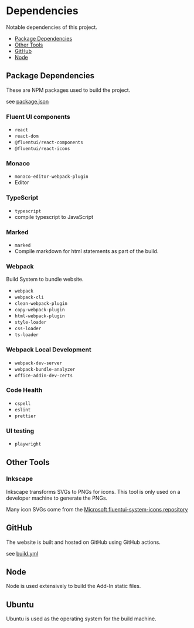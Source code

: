 # Dependencies

Notable dependencies of this project.

- [Package Dependencies](#package-dependencies)
- [Other Tools](#other-tools)
- [GitHub](#github)
- [Node](#node)

## Package Dependencies

These are NPM packages used to build the project.

see [package.json](../package.json)

### Fluent UI components

- `react`
- `react-dom`
- `@fluentui/react-components`
- `@fluentui/react-icons`

### Monaco

- `monaco-editor-webpack-plugin`
- Editor

### TypeScript

- `typescript`
- compile typescript to JavaScript

### Marked

- `marked`
- Compile markdown for html statements as part of the build.

### Webpack

Build System to bundle website.

- `webpack`
- `webpack-cli`
- `clean-webpack-plugin`
- `copy-webpack-plugin`
- `html-webpack-plugin`
- `style-loader`
- `css-loader`
- `ts-loader`

### Webpack Local Development

- `webpack-dev-server`
- `webpack-bundle-analyzer`
- `office-addin-dev-certs`

### Code Health

- `cspell`
- `eslint`
- `prettier`

### UI testing

- `playwright`

## Other Tools

### Inkscape

Inkscape transforms SVGs to PNGs for icons. This tool is only used on a developer machine to generate the PNGs.

Many icon SVGs come from the [Microsoft fluentui-system-icons repository](https://github.com/microsoft/fluentui-system-icons)


## GitHub

The website is built and hosted on GitHub using GitHub actions.

see [build.yml](../.github/workflows/build.yml)

## Node

Node is used extensively to build the Add-In static files.

## Ubuntu

Ubuntu is used as the operating system for the build machine.